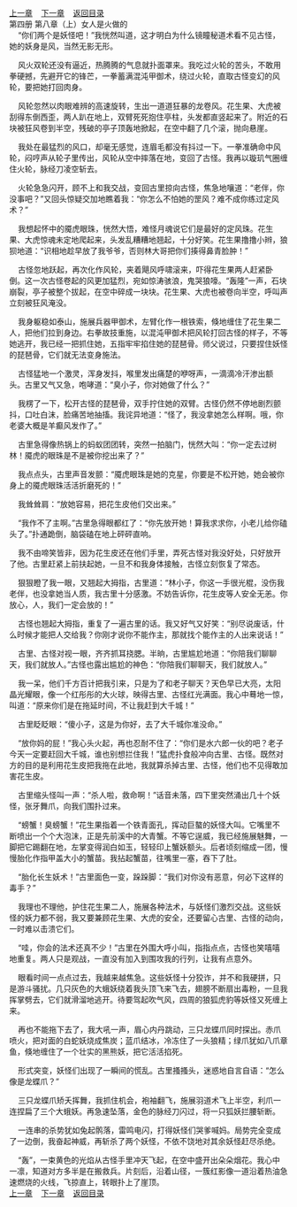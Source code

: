 
[上一章](https://github.com/xiaominghe2014/spider_book/blob/master/book/知北游/第73章.md)&nbsp;&nbsp;&nbsp;&nbsp;[下一章](https://github.com/xiaominghe2014/spider_book/blob/master/book/知北游/第75章.md)&nbsp;&nbsp;&nbsp;&nbsp;[返回目录](https://github.com/xiaominghe2014/spider_book/blob/master/book/知北游/README.md)
<br /> 第四册 第八章（上）女人是火做的<br />
        “你们两个是妖怪吧！”我恍然叫道，这才明白为什么镜瞳秘道术看不见古怪，她的妖身是风，当然无影无形。

    风火双轮还没有逼近，热腾腾的气息就扑面罩来。我吃过火轮的苦头，不敢用拳硬撼，先避开它的锋芒，一拳蓄满混沌甲御术，绕过火轮，直取古怪变幻的风轮，要把她打回肉身。

    风轮忽然以肉眼难辨的高速旋转，生出一道道狂暴的龙卷风。花生果、大虎被刮得东倒西歪，两人趴在地上，双臂死死抱住亭柱，头发都直竖起来了。附近的石块被狂风卷到半空，残破的亭子顶轰地掀起，在空中翻了几个滚，抛向悬崖。

    我处在最猛烈的风口，却毫无感觉，连眉毛都没有抖过一下。一拳准确命中风轮，闷哼声从轮子里传出，风轮从空中摔落在地，变回了古怪。我再以璇玑气圈缠住火轮，脉经刀凌空斩去。

    火轮急急闪开，顾不上和我交战，变回古里掠向古怪，焦急地嚷道：“老伴，你没事吧？”又回头惊疑交加地瞧着我：“你怎么不怕她的罡风？难不成你练过定风术？”

    我想起怀中的魇虎眼珠，恍然大悟，难怪月魂说它们是最好的定风珠。花生果、大虎惊魂未定地爬起来，头发乱糟糟地翘起，十分好笑。花生果撸撸小辫，狼狈地道：“识相地趁早放了我爷爷，否则林大哥把你们揍得鼻青脸肿！”

    古怪忽地跃起，再次化作风轮，夹着飓风呼啸滚来，吓得花生果两人赶紧卧倒。这一次古怪卷起的风更加猛烈，宛如惊涛骇浪，鬼哭狼嚎。“轰隆”一声，石块崩裂，亭子被整个拔起，在空中碎成一块块。花生果、大虎也被卷向半空，呼叫声立刻被狂风淹没。

    我身躯稳如泰山，施展兵器甲御术，左臂化作一根铁索，倏地缠住了花生果二人，把他们拉到身边。右拳故技重施，以混沌甲御术把风轮打回古怪的样子，不等她逃开，我已经一把抓住她，五指牢牢掐住她的琵琶骨。师父说过，只要捏住妖怪的琵琶骨，它们就无法变身施法。

    古怪猛地一个激灵，浑身发抖，喉里发出痛楚的咿呀声，一滴滴冷汗渗出额头。古里又气又急，咆哮道：“臭小子，你对她做了什么？”

    我楞了一下，松开古怪的琵琶骨，双手拧住她的双臂。古怪仍然不停地剧烈颤抖，口吐白沫，脸痛苦地抽搐。我诧异地道：“怪了，我没拿她怎么样啊。哦，你老婆大概是羊癫风发作了。”

    古里急得像热锅上的蚂蚁团团转，突然一拍脑门，恍然大叫：“你一定去过树林！魇虎的眼珠是不是被你挖出来了？”

    我点点头，古里声音发颤：“魇虎眼珠是她的克星，你要是不松开她，她会被你身上的魇虎眼珠活活折磨死的！”

    我耸耸肩：“放她容易，把花生皮他们交出来。”

    “我作不了主啊。”古里急得眼都红了：“你先放开她！算我求求你，小老儿给你磕头了。”扑通跪倒，脑袋磕在地上砰砰直响。

    我不由啼笑皆非，因为花生皮还在他们手里，弄死古怪对我没好处，只好放开了他。古里赶紧上前扶起她，一旦不和我身体接触，古怪立刻恢复了常态。

    狠狠瞪了我一眼，又翘起大拇指，古里道：“林小子，你这一手很光棍，没伤我老伴，也没拿她当人质，我古里十分感激。不妨告诉你，花生皮等人安全无恙。你放心，人，我们一定会放的！”

    古怪也翘起大拇指，重复了一遍古里的话。我又好气又好笑：“别尽说废话，什么时候才能把人交给我？你刚才说你不能作主，那就找个能作主的人出来说话！”

    古里、古怪对视一眼，齐齐抓耳挠腮。半晌，古里尴尬地道：“你陪我们聊聊天，我们就放人。”古怪也露出尴尬的神色：“你陪我们聊聊天，我们就放人。”

    我一呆，他们千方百计把我引来，只是为了和老子聊天？天色早已大亮，太阳晶光耀眼，像一个红彤彤的大火球，映得古里、古怪红光满面。我心中蓦地一惊，叫道：“原来你们是在拖延时间，不让我赶到大千城！”

    古里眨眨眼：“傻小子，这是为你好，去了大千城你准没命。”

    “放你妈的屁！”我心头火起，再也忍耐不住了：“你们是水六郎一伙的吧？老子今天一定要赶回大千城，谁也别想拦住我！”猛虎扑食般冲向古里、古怪。既然对方的目的是利用花生皮把我拖在此地，我就算杀掉古里、古怪，他们也不见得敢加害花生皮。

    古里缩头怪叫一声：“杀人啦，救命啊！”话音未落，四下里突然涌出几十个妖怪，张牙舞爪，向我们围扑过来。

    “螃蟹！臭螃蟹！”花生果指着一个铁青面孔，挥动巨螯的妖怪大叫。它嘴里不断喷出一个个大泡沫，正是先前溪中的大青蟹。不等它逞威，我已经施展魅舞，一脚把它踢翻在地，左掌变得润白如玉，轻轻印上蟹妖额头。后者顷刻缩成一团，慢慢胎化作指甲盖大小的蟹苗。我拈起蟹苗，往嘴里一塞，吞下了肚。

    “胎化长生妖术！”古里面色一变，跺跺脚：“我们对你没有恶意，何必下这样的毒手？”

    我理也不理他，护住花生果二人，施展各种法术，与妖怪们激烈交战。这些妖怪的妖力都不弱，我又要兼顾花生果、大虎的安全，还要留心古里、古怪的动向，一时难以击溃它们。

    “哇，你会的法术还真不少！”古里在外围大呼小叫，指指点点，古怪也笑嘻嘻地重复。两人只是观战，一直没有加入到围攻我的行列，让我有点意外。

    眼看时间一点点过去，我越来越焦急。这些妖怪十分狡诈，并不和我硬拼，只是游斗骚扰。几只灰色的大蛾妖绕着我头顶飞来飞去，翅膀不断扇出毒粉，一旦我挥掌劈去，它们就滑溜地逃开。待要驾起吹气风，四周的狼狐虎豹等妖怪又死缠上来。

    再也不能拖下去了，我大吼一声，眉心内丹跳动，三只龙蝶爪同时探出。赤爪喷火，把对面的白蛇妖烧成焦炭；蓝爪结冰，冷冻住了一头狼精；绿爪犹如八爪章鱼，倏地缠住了一个壮实的黑熊妖，把它活活掐死。

    形式突变，妖怪们出现了一瞬间的慌乱。古里搔搔头，迷惑地自言自语：“怎么像是龙蝶爪？”

    三只龙蝶爪矫夭挥舞，我抓住机会，袍袖翻飞，施展羽道术飞上半空，利爪一连捏扁了三个大蛾妖。再急速坠落，金色的脉经刀闪过，将一只狐妖拦腰斩断。

    一连串的杀势犹如兔起鹘落，雷鸣电闪，打得妖怪们哭爹喊妈。局势完全变成了一边倒，我奋起神威，再斩杀了两个妖怪，不依不饶地对其余妖怪赶尽杀绝。

    “轰”，一束黄色的光焰从古怪手里冲天飞起，在空中盛开出朵朵烟花。我心中一凛，知道对方多半是在搬救兵。片刻后，沿着山径，一簇红影像一道沿着热油急速燃烧的火线，飞掠直上，转眼扑上了崖顶。
  <br />
[上一章](https://github.com/xiaominghe2014/spider_book/blob/master/book/知北游/第73章.md)&nbsp;&nbsp;&nbsp;&nbsp;[下一章](https://github.com/xiaominghe2014/spider_book/blob/master/book/知北游/第75章.md)&nbsp;&nbsp;&nbsp;&nbsp;[返回目录](https://github.com/xiaominghe2014/spider_book/blob/master/book/知北游/README.md)
